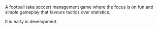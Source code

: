 A football (aka soccer) management game where the focus is on fun and simple gameplay that favours tactics over statistics.

It is early in development.